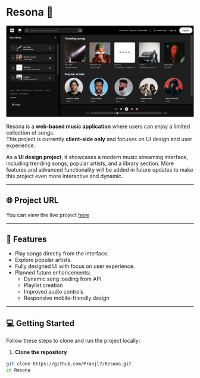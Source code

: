 # Resona 🎵

![Resona UI](assets/SS-1.png)

Resona is a **web-based music application** where users can enjoy a limited collection of songs.  
This project is currently **client-side only** and focuses on UI design and user experience.  

As a **UI design project**, it showcases a modern music streaming interface, including trending songs, popular artists, and a library section. More features and advanced functionality will be added in future updates to make this project even more interactive and dynamic.

---

## 🌐 Project URL
You can view the live project [here](https://resona-wheremusicresonates.netlify.app/)

---

## 🚀 Features
- Play songs directly from the interface.
- Explore popular artists.
- Fully designed UI with focus on user experience.
- Planned future enhancements:
  - Dynamic song loading from API
  - Playlist creation
  - Improved audio controls
  - Responsive mobile-friendly design

---

## 💻 Getting Started

Follow these steps to clone and run the project locally:

1. **Clone the repository**  
```bash
git clone https://github.com/Pranjl7/Resona.git
cd Resona